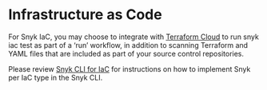 # Infrastructure as Code

For Snyk IaC, you may choose to integrate with [Terraform Cloud](../../../integrate-with-snyk/snyk-ci-cd-integrations/terraform-cloud-integration-for-snyk-iac-using-run-tasks/how-to-use-the-terraform-cloud-integration-for-iac.md) to run snyk iac test as part of a ‘run’ workflow, in addition to scanning Terraform and YAML files that are included as part of your source control repositories.

Please review [Snyk CLI for IaC](../../../snyk-cli/scan-and-maintain-projects-using-the-cli/snyk-cli-for-iac/) for instructions on how to implement Snyk per IaC type in the Snyk CLI.
